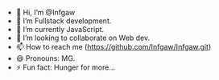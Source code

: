 - 👋 Hi, I’m @Infgaw
- 👀 I’m Fullstack development.
- 🌱 I’m currently JavaScript.
- 💞️ I’m looking to collaborate on Web dev.
- 📫 How to reach me (https://github.com/Infgaw/Infgaw.git)
- 😄 Pronouns: MG.
- ⚡ Fun fact: Hunger for more...

<!---
Infgaw/Infgaw is a ✨ special ✨ repository because its `README.md` (this file) appears on your GitHub profile.
You can click the Preview link to take a look at your changes.
--->
